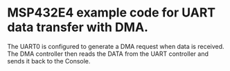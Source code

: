 # MSP432E4 example code for UART data transfer with DMA.

The UART0 is configured to generate a DMA request when data is received. The DMA controller
 then reads the DATA from the UART controller and sends it back to the Console.
